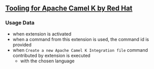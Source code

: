 ## [Tooling for Apache Camel K by Red Hat](https://github.com/camel-tooling/vscode-camelk)

### Usage Data

* when extension is activated
* when a command from this extension is used, the command id is provided
* when `Create a new Apache Camel K Integration file` command contributed by extension is executed
    * with the chosen language
